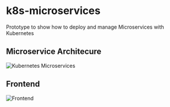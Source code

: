 # k8s-microservices
Prototype to show how to deploy and manage Microservices with Kubernetes

## Microservice Architecure

![Kubernetes Microservices](https://user-images.githubusercontent.com/6102063/78102179-8add3000-739e-11ea-93a5-81833c9fd683.png)

## Frontend

![Frontend](https://user-images.githubusercontent.com/6102063/78102330-f0c9b780-739e-11ea-9381-67dbb9d17d7f.png)
